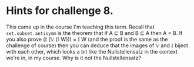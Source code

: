 # Hints for challenge 8.

This came up in the course I'm teaching this term.
Recall that `set.subset.antisymm` is the theorem
that if A ⊆ B and B ⊆ A then A = B. If you also
prove (𝕀 (𝕍 (𝕀 W))) = 𝕀 W (and the proof is the same
as the challenge of course) then you can deduce that
the images of 𝕍 and 𝕀 biject with each other, which
looks a bit like the Nullstellensatz in the context
we're in, in my course. Why is it not the Nullstellensatz?
